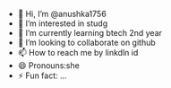 - 👋 Hi, I’m @anushka1756
- 👀 I’m interested in studg
- 🌱 I’m currently learning  btech 2nd year 
- 💞️ I’m looking to collaborate on github
- 📫 How to reach me by linkdln id
- 😄 Pronouns:she 
- ⚡ Fun fact: ...

<!---
anushka1756/anushka1756 is a ✨ special ✨ repository because its `README.md` (this file) appears on your GitHub profile.
You can click the Preview link to take a look at your changes.
--->
